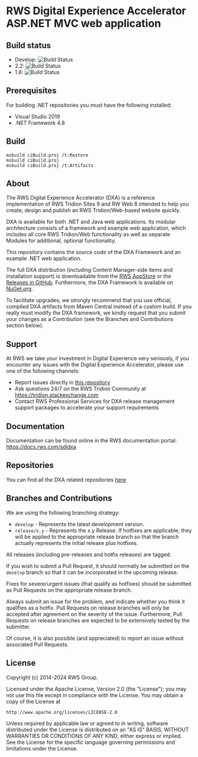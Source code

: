 RWS Digital Experience Accelerator ASP.NET MVC web application
===
Build status
------------
- Develop: ![Build Status](https://github.com/rws/dxa-web-application-dotnet/actions/workflows/workflow.yml/badge.svg?branch=develop)
- 2.2: ![Build Status](https://github.com/rws/dxa-web-application-dotnet/actions/workflows/workflow.yml/badge.svg?branch=release/2.2)
- 1.8: ![Build Status](https://github.com/rws/dxa-web-application-dotnet/actions/workflows/workflow.yml/badge.svg?branch=release/1.8)

Prerequisites
-------------
For building .NET repositories you must have the following installed:
- Visual Studio 2019
- .NET Framework 4.8

Build
-----
```
msbuild ciBuild.proj /t:Restore
msbuild ciBuild.proj
msbuild ciBuild.proj /t:Artifacts
```

About
-----
The RWS Digital Experience Accelerator (DXA) is a reference implementation of RWS Tridion Sites 9 and RW Web 8 intended to help you create, design and publish an RWS Tridion/Web-based website quickly.

DXA is available for both .NET and Java web applications. Its modular architecture consists of a framework and example web application, which includes all core RWS Tridion/Web functionality as well as separate Modules for additional, optional functionality.

This repository contains the source code of the DXA Framework and an example .NET web application. 

The full DXA distribution (including Content Manager-side items and installation support) is downloadable from the [RWS AppStore](https://appstore.rws.com/?q=dxa) 
or the [Releases in GitHub](https://github.com/rws/dxa-web-application-dotnet/releases).
Furthermore, the DXA Framework is available on [NuGet.org](https://www.nuget.org/packages?q=dxa). 

To facilitate upgrades, we strongly recommend that you use official, compiled DXA artifacts from Maven Central instead of a custom build.
If you really must modify the DXA framework, we kindly request that you submit your changes as a Contribution (see the Branches and Contributions section below). 

Support
-------
At RWS we take your investment in Digital Experience very seriously, if you encounter any issues with the Digital Experience Accelerator, please use one of the following channels:

- Report issues directly in [this repository](https://github.com/rws/dxa-web-application-dotnet/issues)
- Ask questions 24/7 on the RWS Tridion Community at https://tridion.stackexchange.com
- Contact RWS Professional Services for DXA release management support packages to accelerate your support requirements

Documentation
-------------
Documentation can be found online in the RWS documentation portal: https://docs.rws.com/sdldxa


Repositories
------------
You can find all the DXA related repositories [here](https://github.com/rws/?q=dxa&type=source&language=)

Branches and Contributions
--------------------------
We are using the following branching strategy:

 - `develop` - Represents the latest development version.
 - `release/x.y` - Represents the x.y Release. If hotfixes are applicable, they will be applied to the appropriate release branch so that the branch actually represents the initial release plus hotfixes.

All releases (including pre-releases and hotfix releases) are tagged. 

If you wish to submit a Pull Request, it should normally be submitted on the `develop` branch so that it can be incorporated in the upcoming release.

Fixes for severe/urgent issues (that qualify as hotfixes) should be submitted as Pull Requests on the appropriate release branch.

Always submit an issue for the problem, and indicate whether you think it qualifies as a hotfix. Pull Requests on release branches will only be accepted after agreement on the severity of the issue.
Furthermore, Pull Requests on release branches are expected to be extensively tested by the submitter.

Of course, it is also possible (and appreciated) to report an issue without associated Pull Requests.


License
-------
Copyright (c) 2014-2024 RWS Group.

Licensed under the Apache License, Version 2.0 (the "License");
you may not use this file except in compliance with the License.
You may obtain a copy of the License at

	http://www.apache.org/licenses/LICENSE-2.0

Unless required by applicable law or agreed to in writing, software distributed under the License is distributed on an "AS IS" BASIS, WITHOUT WARRANTIES OR CONDITIONS OF ANY KIND, either express or implied.
See the License for the specific language governing permissions and limitations under the License.
